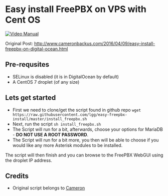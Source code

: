 # Easy install FreePBX on VPS with Cent OS

[![Video Manual](https://i1.ytimg.com/vi/A6mxdvIMLEc/hqdefault.jpg)](https://www.youtube.com/watch?v=A6mxdvIMLEc "Video Manual")

Original Post: http://www.cameronbackus.com/2016/04/09/easy-install-freepbx-on-digital-ocean.html

## Pre-requsites

* SELinux is disabled (it is in DigitalOcean by default)
* A CentOS 7 droplet (of any size)

## Lets get started

* First we need to clone/get the script found in github repo
`wget https://raw.githubusercontent.com/lgg/easy-freepbx-install/master/install_freepbx.sh`
* Next, run the script
`sh install_freepbx.sh`
* The Script will run for a bit, afterwards, choose your options for MariaDB - **DO NOT USE A ROOT PASSWORD**.
* The Script will run for a bit more, you then will be able to choose if you would like any more Asterisk modules to be installed.

The script will then finish and you can browse to the FreePBX WebGUI using the droplet IP address.

## Credits

* Original script belongs to [Cameron](https://github.com/cameronbackus/)
